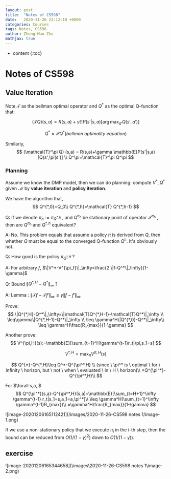 ```yaml
---
layout: post
title:  "Notes of CS598"
date:   2020-11-26 23:12:18 +0800
categories: Courses
tags: Notes, CS598
author: Zheng-Mao Zhu
mathjax: true
---
```


* content
{:toc}

# Notes of CS598

## Value Iteration
Note $\mathcal{T}$ as the bellman optimal operator and $Q^*$ as the optimal Q-function that:

$$
(\mathcal{T} Q) (s,a) = R(s,a)+\gamma \mathbb{E}P(s'|s,a)[\arg\max_{a'}Q(s',a')]
$$

$$
Q^*=\mathcal{T} Q^* (bellman  \ optimality \ equation)
$$

Similarly,
$$
(\mathcal{T}^\pi Q) (s,a) = R(s,a)+\gamma \mathbb{E}P(s'|s,a)[Q(s',\pi(s')] \\
Q^\pi=\mathcal{T}^\pi Q^\pi
$$

### Planning

Assume we know the DMP model, then we can do planning: compute $V^*,Q^*$ given $\mathcal{M}$ by **value iteration** and **policy iteration**.

We have the algorithm that,
$$
Q^{*,0}=Q_0\\
Q^{*,h}=\mathcal{T} Q^{*,h-1}
$$



Q: If we denote $\pi_h:=\pi_{Q^{*,h}}$ , and  $Q^{\pi_h}$ be stationary point of operator  $\mathcal{T}^{\pi_h}$ , then are  $Q^{\pi_h}$  and  $Q^{*,h}$  equivalent?

A: No. This problem equals that assume a policy $\pi$ is derived from $Q$, then whether $Q$ must be equal to the converged Q-function $Q^{\pi}$. It's obviously not.

Q: How good is the policy $\pi_{Q^{*,H}}$ ?

A: For arbitrary $f$, $\|V^*-V^{\pi_f}\|_\infty=\frac{2 \|f-Q^*\|_\infty}{1-\gamma}$

Q: Bound $\|Q^{*,H}-Q^*\|_\infty$ ?

A: Lemma : $\|\mathcal{T}f-\mathcal{T}f'\|_\infty\leq\gamma\|f-f'\|_\infty$

Prove:
$$
\|Q^{*,H}-Q^*\|_\infty=\|\mathcal{T}Q^{*,H-1}-\mathcal{T}Q^*\|_\infty \\
\leq\gamma\|Q^{*,H-1}-Q^*\|_\infty \\
\leq \gamma^H\|Q^{*,0}-Q^*\|_\infty\\
\leq \gamma^H\frac{R_{max}}{1-\gamma}
$$


Another prove:
$$
V^{\pi,H}(s):=\mathbb{E}[\sum_{t=1}^H\gamma^{t-1}r_t|\pi,s_1=s]
$$

$$
V^{*,H}=\max_\pi V^{\pi,H}(s)
$$

$$
Q^{*}-Q^{*,H}\leq Q^*-Q^{\pi^*,H} \\
(since \ \pi^* is \ optimal \ for \ infinity \ horizon, but \ not \ when \ evaluated \ in \ H \ horizon)\\
=Q^{\pi^*}-Q^{\pi^*,H}\\
$$

For $\forall s,a, $
$$
Q^{\pi^*}(s,a)-Q^{\pi^*,H}(s,a)=\mathbb{E}[\sum_{t=H+1}^\infty \gamma^{t-1} r_t|s_1=s,a_1=a,\pi^*]\\
\leq \gamma^H(\sum_{t=1}^\infty \gamma^{t-1}R_{max})\\
=\gamma^H\frac{R_{max}}{1-\gamma}
$$


![image-20201206165112421](/images/2020-11-26-CS598 notes 1/image-1.png)

If we use a non-stationary policy that we execute $\pi_i$ in the i-th step, then the bound can be reduced from $O(1/(1-\gamma)^2)$ down to $O(1/(1-\gamma))$.

## exercise



![image-20201206165344658](\images\2020-11-26-CS598 notes 1\image-2.png)